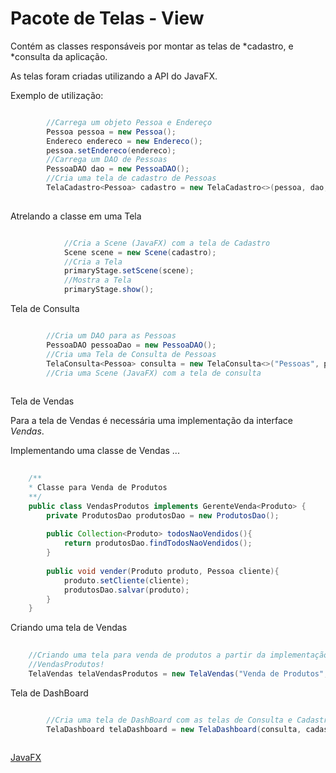 # Pacote de Telas - View #
Contém as classes responsáveis por montar as telas de *cadastro, e *consulta da aplicação.

As telas foram criadas utilizando a API do JavaFX.

Exemplo de utilização:

```java

		//Carrega um objeto Pessoa e Endereço
		Pessoa pessoa = new Pessoa();
		Endereco endereco = new Endereco();
		pessoa.setEndereco(endereco);
		//Carrega um DAO de Pessoas
		PessoaDAO dao = new PessoaDAO();
		//Cria uma tela de cadastro de Pessoas
		TelaCadastro<Pessoa> cadastro = new TelaCadastro<>(pessoa, dao, endereco);
		
```

Atrelando a classe em uma Tela

```java

			//Cria a Scene (JavaFX) com a tela de Cadastro
			Scene scene = new Scene(cadastro);
			//Cria a Tela
			primaryStage.setScene(scene);
			//Mostra a Tela
			primaryStage.show();

```

Tela de Consulta

```java

		//Cria um DAO para as Pessoas
		PessoaDAO pessoaDao = new PessoaDAO();
		//Cria uma Tela de Consulta de Pessoas
		TelaConsulta<Pessoa> consulta = new TelaConsulta<>("Pessoas", pessoaDao);
		//Cria uma Scene (JavaFX) com a tela de consulta
		
```

Tela de Vendas

Para a tela de Vendas é necessária uma implementação da interface *Vendas*.

Implementando uma classe de Vendas ...

```java
	
	/**
	* Classe para Venda de Produtos
	**/
	public class VendasProdutos implements GerenteVenda<Produto> {
		private ProdutosDao produtosDao = new ProdutosDao();
		
		public Collection<Produto> todosNaoVendidos(){
			return produtosDao.findTodosNaoVendidos();
		}
		
		public void vender(Produto produto, Pessoa cliente){
			produto.setCliente(cliente);
			produtosDao.salvar(produto);
		}
	}

```

Criando uma tela de Vendas

```java
	
	//Criando uma tela para venda de produtos a partir da implementação de
	//VendasProdutos!
	TelaVendas telaVendasProdutos = new TelaVendas("Venda de Produtos", new VendasProdutos());

```

Tela de DashBoard

```java

		//Cria uma tela de DashBoard com as telas de Consulta e Cadastro de Pessoas
		TelaDashboard telaDashboard = new TelaDashboard(consulta, cadastro, telaVendasProdutos);
		
```

[JavaFX](https://docs.oracle.com/javafx/2/get_started/hello_world.htm)

